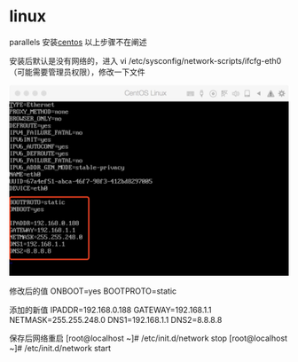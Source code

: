 # linux
parallels 安装[centos](http://mirrors.163.com/centos/7.4.1708/isos/x86_64/) 
以上步骤不在阐述

安装后默认是没有网络的，进入 vi /etc/sysconfig/network-scripts/ifcfg-eth0（可能需要管理员权限），修改一下文件

![](net.jpeg)

修改后的值
ONBOOT=yes
BOOTPROTO=static

添加的新值
IPADDR=192.168.0.188
GATEWAY=192.168.1.1
NETMASK=255.255.248.0
DNS1=192.168.1.1
DNS2=8.8.8.8

保存后网络重启
[root@localhost ~]# /etc/init.d/network stop
[root@localhost ~]# /etc/init.d/network start

    

